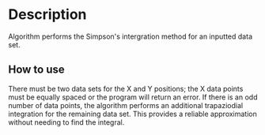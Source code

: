 # Description
Algorithm performs the Simpson's intergration method for an inputted data set.
## How to use
There must be two data sets for the X and Y positions; the X data points must be equally spaced or the program will return an error. If there is an odd number of data points, the algorithm performs an additional trapaziodial integration for the remaining data set. This provides a reliable approximation without needing to find the integral.
